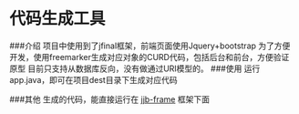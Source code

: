 代码生成工具
===============================
###介绍
		项目中使用到了jfinal框架，前端页面使用Jquery+bootstrap
		为了方便开发，使用freemarker生成对应对象的CURD代码，包括后台和前台，方便验证原型
		目前只支持从数据库反向，没有做通过URI模型的。
###使用
	运行app.java，即可在项目dest目录下生成对应代码
	
###其他
	生成的代码，能直接运行在 [jjb-frame](https://github.com/yueric/jjb-frame) 框架下面
